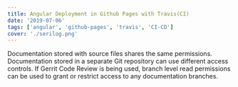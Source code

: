 ```yaml
---
title: Angular Deployment in Github Pages with Travis(CI)
date: '2019-07-06'
tags: ['angular', 'github-pages', 'travis', 'CI-CD']
cover: './serilog.png'
---
```


Documentation stored with source files shares the same permissions.
Documentation stored in a separate Git repository can use different
access controls. If Gerrit Code Review is being used, branch level
read permissions can be used to grant or restrict access to any
documentation branches.
